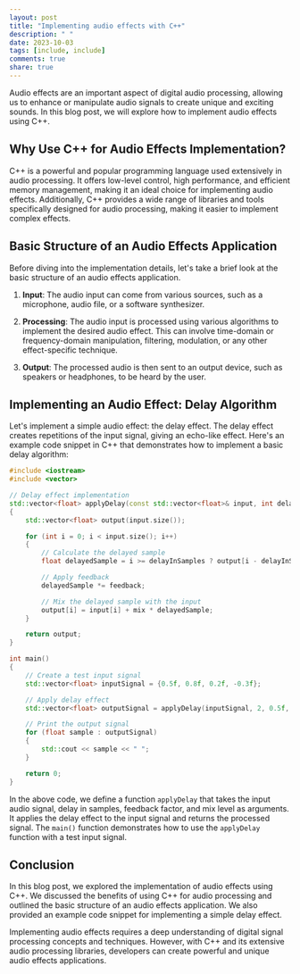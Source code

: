 ```yaml
---
layout: post
title: "Implementing audio effects with C++"
description: " "
date: 2023-10-03
tags: [include, include]
comments: true
share: true
---
```


Audio effects are an important aspect of digital audio processing, allowing us to enhance or manipulate audio signals to create unique and exciting sounds. In this blog post, we will explore how to implement audio effects using C++. 

## Why Use C++ for Audio Effects Implementation? ##

C++ is a powerful and popular programming language used extensively in audio processing. It offers low-level control, high performance, and efficient memory management, making it an ideal choice for implementing audio effects. Additionally, C++ provides a wide range of libraries and tools specifically designed for audio processing, making it easier to implement complex effects.

## Basic Structure of an Audio Effects Application ##

Before diving into the implementation details, let's take a brief look at the basic structure of an audio effects application.

1. **Input**: The audio input can come from various sources, such as a microphone, audio file, or a software synthesizer.

2. **Processing**: The audio input is processed using various algorithms to implement the desired audio effect. This can involve time-domain or frequency-domain manipulation, filtering, modulation, or any other effect-specific technique.

3. **Output**: The processed audio is then sent to an output device, such as speakers or headphones, to be heard by the user.

## Implementing an Audio Effect: Delay Algorithm ##

Let's implement a simple audio effect: the delay effect. The delay effect creates repetitions of the input signal, giving an echo-like effect. Here's an example code snippet in C++ that demonstrates how to implement a basic delay algorithm:

```cpp
#include <iostream>
#include <vector>

// Delay effect implementation
std::vector<float> applyDelay(const std::vector<float>& input, int delayInSamples, float feedback, float mix)
{
    std::vector<float> output(input.size());

    for (int i = 0; i < input.size(); i++)
    {
        // Calculate the delayed sample
        float delayedSample = i >= delayInSamples ? output[i - delayInSamples] : 0.0f;

        // Apply feedback
        delayedSample *= feedback;

        // Mix the delayed sample with the input
        output[i] = input[i] + mix * delayedSample;
    }

    return output;
}

int main()
{
    // Create a test input signal
    std::vector<float> inputSignal = {0.5f, 0.8f, 0.2f, -0.3f};

    // Apply delay effect
    std::vector<float> outputSignal = applyDelay(inputSignal, 2, 0.5f, 0.7f);

    // Print the output signal
    for (float sample : outputSignal)
    {
        std::cout << sample << " ";
    }

    return 0;
}
```

In the above code, we define a function `applyDelay` that takes the input audio signal, delay in samples, feedback factor, and mix level as arguments. It applies the delay effect to the input signal and returns the processed signal. The `main()` function demonstrates how to use the `applyDelay` function with a test input signal.

## Conclusion ##

In this blog post, we explored the implementation of audio effects using C++. We discussed the benefits of using C++ for audio processing and outlined the basic structure of an audio effects application. We also provided an example code snippet for implementing a simple delay effect. 

Implementing audio effects requires a deep understanding of digital signal processing concepts and techniques. However, with C++ and its extensive audio processing libraries, developers can create powerful and unique audio effects applications.